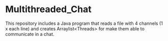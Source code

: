 # Multithreaded_Chat
This repository includes a Java program that reads a file with 4 channels (1 x each line) and creates Arraylist&lt;Threads> for make them able to communicate in a chat.
